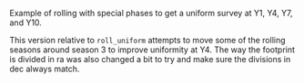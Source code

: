 Example of rolling with special phases to get a uniform survey at Y1, Y4, Y7, and Y10.

This version relative to `roll_uniform` attempts to move some of the rolling seasons around
season 3 to improve uniformity at Y4. The way the footprint is divided in ra was also changed a
bit to try and make sure the divisions in dec always match.
